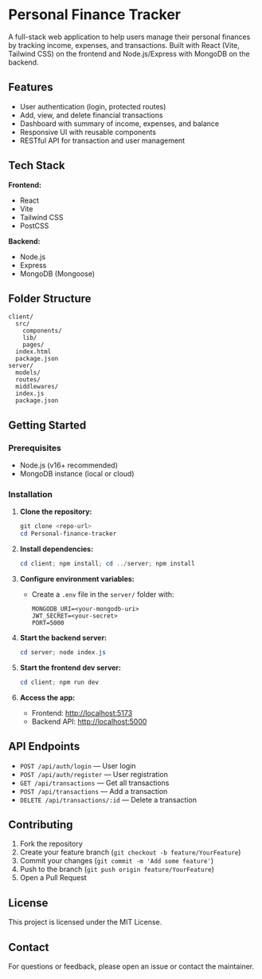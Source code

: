 # Personal Finance Tracker

A full-stack web application to help users manage their personal finances by tracking income, expenses, and transactions. Built with React (Vite, Tailwind CSS) on the frontend and Node.js/Express with MongoDB on the backend.

## Features

- User authentication (login, protected routes)
- Add, view, and delete financial transactions
- Dashboard with summary of income, expenses, and balance
- Responsive UI with reusable components
- RESTful API for transaction and user management

## Tech Stack

**Frontend:**
- React
- Vite
- Tailwind CSS
- PostCSS

**Backend:**
- Node.js
- Express
- MongoDB (Mongoose)

## Folder Structure

```
client/
  src/
    components/
    lib/
    pages/
  index.html
  package.json
server/
  models/
  routes/
  middlewares/
  index.js
  package.json
```

## Getting Started

### Prerequisites
- Node.js (v16+ recommended)
- MongoDB instance (local or cloud)

### Installation

1. **Clone the repository:**
   ```powershell
   git clone <repo-url>
   cd Personal-finance-tracker
   ```

2. **Install dependencies:**
   ```powershell
   cd client; npm install; cd ../server; npm install
   ```

3. **Configure environment variables:**
   - Create a `.env` file in the `server/` folder with:
     ```env
     MONGODB_URI=<your-mongodb-uri>
     JWT_SECRET=<your-secret>
     PORT=5000
     ```

4. **Start the backend server:**
   ```powershell
   cd server; node index.js
   ```

5. **Start the frontend dev server:**
   ```powershell
   cd client; npm run dev
   ```

6. **Access the app:**
   - Frontend: [http://localhost:5173](http://localhost:5173)
   - Backend API: [http://localhost:5000](http://localhost:5000)

## API Endpoints

- `POST /api/auth/login` — User login
- `POST /api/auth/register` — User registration
- `GET /api/transactions` — Get all transactions
- `POST /api/transactions` — Add a transaction
- `DELETE /api/transactions/:id` — Delete a transaction

## Contributing

1. Fork the repository
2. Create your feature branch (`git checkout -b feature/YourFeature`)
3. Commit your changes (`git commit -m 'Add some feature'`)
4. Push to the branch (`git push origin feature/YourFeature`)
5. Open a Pull Request

## License

This project is licensed under the MIT License.

## Contact

For questions or feedback, please open an issue or contact the maintainer.
